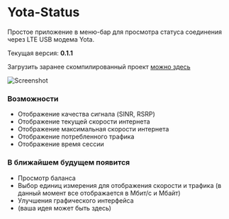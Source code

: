 # Yota-Status
Простое приложение в меню-бар для просмотра статуса соединения через LTE USB модема Yota.

Текущая версия: **0.1.1**

Загрузить заранее скомпилированный проект [можно здесь](https://yadi.sk/d/AZKIIdBGhTKPM)

![Screenshot](http://i.imgur.com/wzBGszd.png)


### Возможности
* Отображение качества сигнала  (SINR, RSRP)
* Отображение текущей скорости интернета
* Отображение максимальная скорости интернета
* Отображение потребленного трафика
* Отображение время сессии

### В ближайшем будущем появится
* Просмотр баланса
* Выбор единиц измерения для отображения скорости и трафика (в данный момент все отображается в Мбит/с и Мбайт)
* Улучшения графического интерфейса
* (ваша идея может быть здесь)
